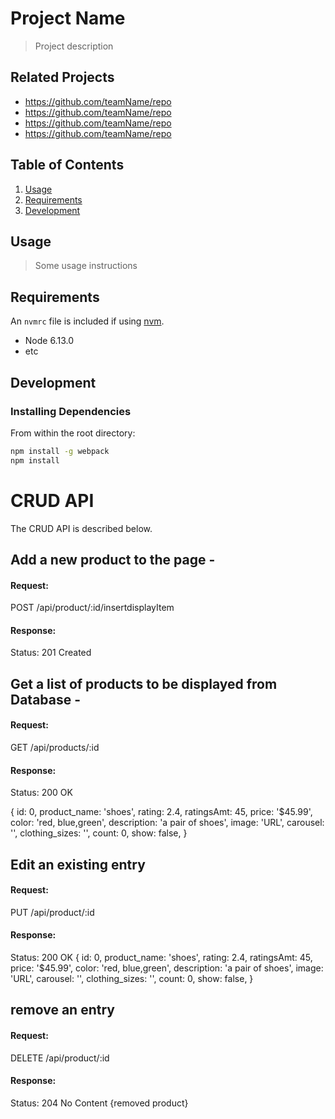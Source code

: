 # Project Name

> Project description

## Related Projects

  - https://github.com/teamName/repo
  - https://github.com/teamName/repo
  - https://github.com/teamName/repo
  - https://github.com/teamName/repo

## Table of Contents

1. [Usage](#Usage)
1. [Requirements](#requirements)
1. [Development](#development)

## Usage

> Some usage instructions

## Requirements

An `nvmrc` file is included if using [nvm](https://github.com/creationix/nvm).

- Node 6.13.0
- etc

## Development

### Installing Dependencies

From within the root directory:

```sh
npm install -g webpack
npm install
```

# CRUD API
The CRUD API is described below.

## Add a new product to the page -
#### Request:

POST /api/product/:id/insertdisplayItem

#### Response:
Status: 201 Created


## Get a list of products to be displayed from Database -
#### Request:
GET /api/products/:id

#### Response:
Status: 200 OK

{
  id: 0,
  product_name: 'shoes',
  rating: 2.4,
  ratingsAmt: 45,
  price: '$45.99',
  color: 'red, blue,green',
  description: 'a pair of shoes',
  image: 'URL',
  carousel: '',
  clothing_sizes: '',
  count: 0,
  show: false,
}


## Edit an existing entry
#### Request:
PUT /api/product/:id

#### Response:
Status: 200 OK
{
  id: 0,
  product_name: 'shoes',
  rating: 2.4,
  ratingsAmt: 45,
  price: '$45.99',
  color: 'red, blue,green',
  description: 'a pair of shoes',
  image: 'URL',
  carousel: '',
  clothing_sizes: '',
  count: 0,
  show: false,
}


## remove an entry
#### Request:
DELETE /api/product/:id

#### Response:
Status: 204 No Content
{removed product}